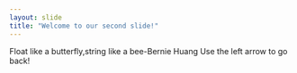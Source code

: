 ```yaml
---
layout: slide
title: "Welcome to our second slide!"
---
```

Float like a butterfly,string like a bee-Bernie Huang
Use the left arrow to go back!
